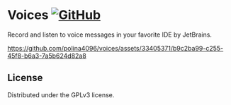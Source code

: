 # Voices [![GitHub](https://img.shields.io/github/license/polina4096/voices)](https://github.com/polina4096/apex/blob/mistress/LICENSE)

Record and listen to voice messages in your favorite IDE by JetBrains.

https://github.com/polina4096/voices/assets/33405371/b9c2ba99-c255-45f8-b6a3-7a5b624d82a8

## License
Distributed under the GPLv3 license.
